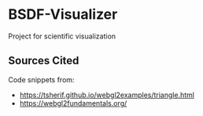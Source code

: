 # BSDF-Visualizer
Project for scientific visualization

## Sources Cited
Code snippets from:
 * https://tsherif.github.io/webgl2examples/triangle.html
 * https://webgl2fundamentals.org/
